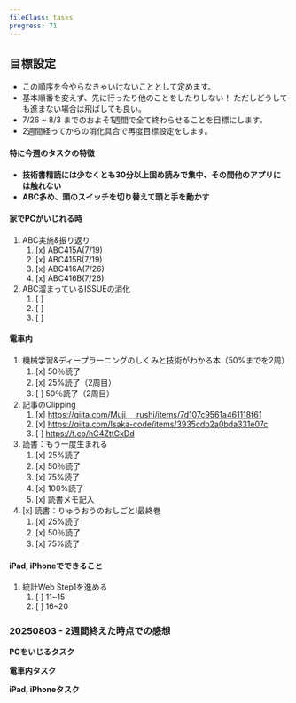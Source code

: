 ```yaml
---
fileClass: tasks
progress: 71
---
```


## 目標設定
- この順序を今やらなきゃいけないこととして定めます。
- 基本順番を変えず、先に行ったり他のことをしたりしない！
  ただしどうしても進まない場合は飛ばしても良い。
- 7/26 ~ 8/3 までのおよそ1週間で全て終わらせることを目標にします。
- 2週間経ってからの消化具合で再度目標設定をします。

#### 特に今週のタスクの特徴
- **技術書精読には少なくとも30分以上固め読みで集中、その間他のアプリには触れない**
- **ABC多め、頭のスイッチを切り替えて頭と手を動かす**

#### 家でPCがいじれる時
1. ABC実施&振り返り
	1. [x] ABC415A(7/19)
	2. [x] ABC415B(7/19)
	3. [x] ABC416A(7/26)
	4. [x] ABC416B(7/26)
2. ABC溜まっているISSUEの消化
	1. [ ] 
	2. [ ] 
	3. [ ] 

#### 電車内
1. 機械学習&ディープラーニングのしくみと技術がわかる本（50%までを2周）
	1. [x] 50％読了
	2. [x] 25%読了（2周目）
	3. [ ] 50％読了（2周目）
2. 記事のClipping
	1. [x] https://qiita.com/Muji___rushi/items/7d107c9561a461118f61
	2. [x] https://qiita.com/Isaka-code/items/3935cdb2a0bda331e07c
	3. [ ] https://t.co/hG4ZttGxDd
3. 読書：もう一度生まれる
	1. [x] 25%読了
	2. [x] 50％読了
	3. [x] 75%読了
	4. [x] 100%読了
	5. [x] 読書メモ記入
4. [x] 読書：りゅうおうのおしごと!最終巻
	1. [x] 25%読了
	2. [x] 50％読了
	3. [x] 75%読了

#### iPad, iPhoneでできること
1.  統計Web Step1を進める
	1. [ ] 11~15
	2. [ ] 16~20


### 20250803 - 2週間終えた時点での感想
**PCをいじるタスク**

**電車内タスク**

**iPad, iPhoneタスク**

